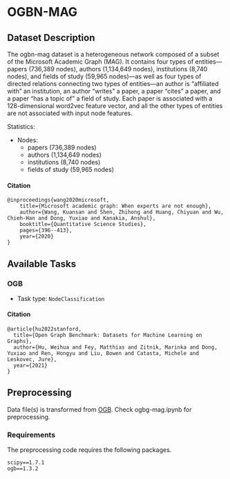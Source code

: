 # OGBN-MAG

## Dataset Description
The ogbn-mag dataset is a heterogeneous network composed of a subset of the Microsoft Academic Graph (MAG). It contains four types of entities—papers (736,389 nodes), authors (1,134,649 nodes), institutions (8,740 nodes), and fields of study (59,965 nodes)—as well as four types of directed relations connecting two types of entities—an author is “affiliated with” an institution, an author “writes” a paper, a paper “cites” a paper, and a paper “has a topic of” a field of study. Each paper is associated with a 128-dimensional word2vec feature vector, and all the other types of entities are not associated with input node features.


Statistics:
- Nodes: 
  - papers (736,389 nodes) 
  - authors (1,134,649 nodes)
  - institutions (8,740 nodes)
  - fields of study (59,965 nodes)

#### Citation

```
@inproceedings{wang2020microsoft,
    title={Microsoft academic graph: When experts are not enough},
    author={Wang, Kuansan and Shen, Zhihong and Huang, Chiyuan and Wu, Chieh-Han and Dong, Yuxiao and Kanakia, Anshul},
    booktitle={Quantitative Science Studies},
    pages={396--413},
    year={2020}
}
```

## Available Tasks

### OGB

- Task type: `NodeClassification`


#### Citation

```
@article{hu2022stanford,
  title={Open Graph Benchmark: Datasets for Machine Learning on Graphs},
  author={Hu, Weihua and Fey, Matthias and Zitnik, Marinka and Dong, Yuxiao and Ren, Hongyu and Liu, Bowen and Catasta, Michele and Leskovec, Jure},
  year={2021}
}
```

## Preprocessing

Data file(s) is transformed from [OGB](https://ogb.stanford.edu/). Check ogbg-mag.ipynb for preprocessing.

### Requirements

The preprocessing code requires the following packages.

```
scipy==1.7.1
ogb==1.3.2
```

